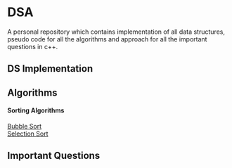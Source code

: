 # DSA
A personal repository which contains implementation of all data structures, pseudo code for all the algorithms and approach for all the important questions in c++.
## DS Implementation
## Algorithms
<h4>Sorting Algorithms</h4>
<a href="https://github.com/shivamparashar165/DSA/blob/main/bubbleSort.cpp">Bubble Sort</a><br>
<a href="https://github.com/shivamparashar165/DSA/blob/main/selectionSort.cpp">Selection Sort</a>

## Important Questions

